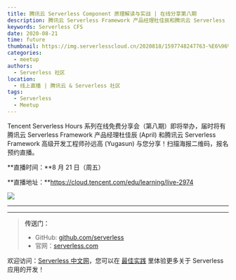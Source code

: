 ```yaml
---
title: 腾讯云 Serverless Component 原理解读与实战 | 在线分享第八期
description: 腾讯云 Serverless Framework 产品经理杜佳辰和腾讯云 Serverless Framework 高级开发工程师孙远高为您分享！
keywords: Serverless CFS
date: 2020-08-21
time: future
thumbnail: https://img.serverlesscloud.cn/2020818/1597748247763-%E6%96%B0%E9%97%BB%E7%A8%BFbanner02-1.jpg
categories:
  - meetup
authors:
  - Serverless 社区
location:
  - 线上直播 | 腾讯云 & Serverless 社区
tags:
  - Serverless
  - Meetup
---
```


Tencent Serverless Hours 系列在线免费分享会（第八期）即将举办，届时将有腾讯云 Serverless Framework 产品经理杜佳辰 (April) 和腾讯云 Serverless Framework 高级开发工程师孙远高 (Yugasun) 与您分享！扫描海报二维码，报名预约直播。

**直播时间：**8 月 21 日（周五）

**直播地址：**https://cloud.tencent.com/edu/learning/live-2974


![](https://img.serverlesscloud.cn/2020818/1597740102652-%E6%B5%B7%E6%8A%A50813%283%29.jpg)

---
<div id='scf-deploy-iframe-or-md'></div>

---

> **传送门：**
> - GitHub: [github.com/serverless](https://github.com/serverless/serverless/blob/master/README_CN.md)
> - 官网：[serverless.com](https://serverless.com/)

欢迎访问：[Serverless 中文网](https://serverlesscloud.cn/)，您可以在 [最佳实践](https://serverlesscloud.cn/best-practice) 里体验更多关于 Serverless 应用的开发！
